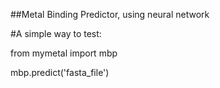 ##Metal Binding Predictor, using neural network

#A simple way to test:

from mymetal import mbp

mbp.predict('fasta_file')

